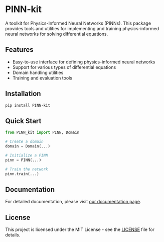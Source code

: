 # PINN-kit

A toolkit for Physics-Informed Neural Networks (PINNs). This package provides tools and utilities for implementing and training physics-informed neural networks for solving differential equations.

## Features

- Easy-to-use interface for defining physics-informed neural networks
- Support for various types of differential equations
- Domain handling utilities
- Training and evaluation tools

## Installation

```bash
pip install PINN-kit
```

## Quick Start

```python
from PINN_kit import PINN, Domain

# Create a domain
domain = Domain(...)

# Initialize a PINN
pinn = PINN(...)

# Train the network
pinn.train(...)
```

## Documentation

For detailed documentation, please visit [our documentation page](https://github.com/shivani/PINN-kit).

## License

This project is licensed under the MIT License - see the [LICENSE](LICENSE) file for details.
